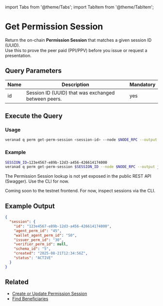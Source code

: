 import Tabs from '@theme/Tabs';
import TabItem from '@theme/TabItem';

# Get Permission Session

Return the on-chain **Permission Session** that matches a given session ID (UUID).  
Use this to prove the peer paid (PPI/PPV) before you issue or request a presentation.

## Query Parameters

| Name | Description | Mandatory |
|------|-------------|-----------|
| id   | Session ID (UUID) that was exchanged between peers. | yes |

## Execute the Query

<Tabs>
  <TabItem value="cli" label="CLI" default>

### Usage

```bash
veranad q perm get-perm-session <session-id> --node $NODE_RPC --output json
```

### Example

```bash
SESSION_ID=123e4567-e89b-12d3-a456-426614174000
veranad q perm get-perm-session $SESSION_ID --node $NODE_RPC --output json
```

  </TabItem>

  <TabItem value="api" label="API">

The Permission Session lookup is not yet exposed in the public REST API (Swagger). Use the CLI for now.

  </TabItem>

  <TabItem value="frontend" label="Frontend">

Coming soon to the testnet frontend. For now, inspect sessions via the CLI.

  </TabItem>
</Tabs>

## Example Output

```json
{
  "session": {
    "id": "123e4567-e89b-12d3-a456-426614174000",
    "agent_perm_id": "45",
    "wallet_agent_perm_id": "50",
    "issuer_perm_id": "30",
    "verifier_perm_id": null,
    "schema_id": "5",
    "created": "2025-08-21T12:34:56Z",
    "status": "ACTIVE"
  }
}
```

## Related

- [Create or Update Permission Session](create-or-update-permission-session.md)
- [Find Beneficiaries](find-beneficiaries.md)
